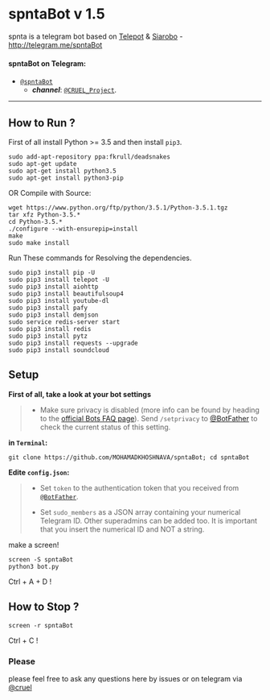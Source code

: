 # spntaBot v 1.5

spnta is a telegram bot based on [Telepot](https://github.com/nickoala/telepot) & [Siarobo](https://github.com/siyanew/Siarobo) - http://telegram.me/spntaBot


#### spntaBot on Telegram:

- [`@spntaBot`](https://telegram.me/spntaBot)
	- **_channel_**: [`@CRUEL_Project`](https://telegram.me/CRUEL_Project).
* * *

## How to Run ?
First of all install Python >= 3.5 and then install `pip3`.
```
sudo add-apt-repository ppa:fkrull/deadsnakes
sudo apt-get update
sudo apt-get install python3.5
sudo apt-get install python3-pip
```
OR Compile with Source:
```
wget https://www.python.org/ftp/python/3.5.1/Python-3.5.1.tgz
tar xfz Python-3.5.*
cd Python-3.5.*
./configure --with-ensurepip=install
make
sudo make install
```
Run These commands for Resolving the dependencies.

```
sudo pip3 install pip -U
sudo pip3 install telepot -U
sudo pip3 install aiohttp
sudo pip3 install beautifulsoup4
sudo pip3 install youtube-dl
sudo pip3 install pafy
sudo pip3 install demjson
sudo service redis-server start
sudo pip3 install redis
sudo pip3 install pytz
sudo pip3 install requests --upgrade
sudo pip3 install soundcloud
```

## Setup

**First of all, take a look at your bot settings**

> * Make sure privacy is disabled (more info can be found by heading to the [official Bots FAQ page](https://core.telegram.org/bots/faq#what-messages-will-my-bot-get)). Send `/setprivacy` to [@BotFather](http://telegram.me/BotFather) to check the current status of this setting.


**in `Terminal`:**

```git clone https://github.com/MOHAMADKHOSHNAVA/spntaBot; cd spntaBot```


**Edite `config.json`:**

> * Set `token` to the authentication token that you received from [`@BotFather`](http://telegram.me/BotFather).
>
> * Set `sudo_members` as a JSON array containing your numerical Telegram ID. Other superadmins can be added too. It is important that you insert the numerical ID and NOT a string.
>


make a screen!
```
screen -S spntaBot
python3 bot.py
```
Ctrl + A + D !

## How to Stop ?
```
screen -r spntaBot
```
Ctrl + C !



### Please
please feel free to ask any questions here by issues or on telegram via [@cruel](https://telegram.me/cruel/)

